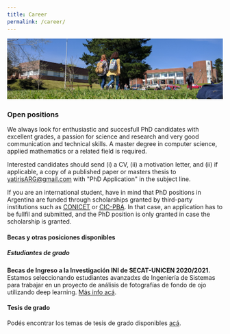 ```yaml
---
title: Career
permalink: /career/
---
```


![](/images/others/campus.jpg)

### Open positions

We always look for enthusiastic and succesfull PhD candidates with excellent grades, a passion for science and research and very good communication and technical skills. A master degree in computer science, applied mathematics or a related field is required.

Interested candidates should send (i) a CV, (ii) a motivation letter, and (ii) if applicable, a copy of a published paper or masters thesis to
[yatirisARG@gmail.com](mailto:yatirisARG@gmail.com) with "PhD Application" in the subject line.

If you are an international student, have in mind that PhD positions in Argentina are funded through scholarships granted by third-party institutions
such as [CONICET](https://www.conicet.gov.ar/?lan=en) or [CIC-PBA](https://www.gba.gob.ar/cic). In that case, an application has to be fullfil and submitted, and the PhD position is only granted in case the scholarship is granted.


#### Becas y otras posiciones disponibles

##### Estudiantes de grado

**Becas de Ingreso a la Investigación INI de SECAT-UNICEN 2020/2021.** Estamos seleccionando estudiantes avanzadxs de Ingeniería de Sistemas para trabajar en un proyecto de análisis de fotografías de fondo de ojo utilizando deep learning. [Más info acá](https://ignaciorlando.github.io/post/open-position-2020-ini).

#### Tesis de grado

Podés encontrar los temas de tesis de grado disponibles [acá](https://www.exa.unicen.edu.ar/es/piexa/banco-tesis?fbclid=IwAR1BIL_KaQu2l5eW9_qcoZyj0upEkYhDkvVXucW0TrXw6okvpQN9mGXbAiQ).